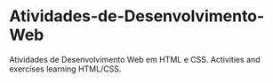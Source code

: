 # Atividades-de-Desenvolvimento-Web
Atividades de Desenvolvimento Web em HTML e CSS.
Activities and exercises learning HTML/CSS.
